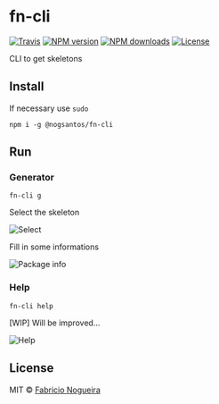 # fn-cli

[![Travis](https://img.shields.io/travis/nogsantos/fn-cli.svg?style=flat-square)](https://travis-ci.org/nogsantos/fn-cli)
[![NPM version](https://img.shields.io/npm/v/@nogsantos/fn-cli.svg?style=flat-square)](https://www.npmjs.com/package/@nogsantos/fn-cli)
[![NPM downloads](https://img.shields.io/npm/dm/@nogsantos/fn-cli.svg?style=flat-square)](https://www.npmjs.com/package/@nogsantos/fn-cli)
[![License](https://img.shields.io/github/license/mashape/apistatus.svg?style=flat-square)](https://opensource.org/licenses/MIT)

CLI to get skeletons

## Install

If necessary use ```sudo```

```shell
npm i -g @nogsantos/fn-cli
```

## Run

### Generator

```shell
fn-cli g
```

Select the skeleton

![Select](https://res.cloudinary.com/nogsantos/image/upload/v1517511037/Screenshot_from_2018-02-01_16-45-25_eplold.png)

Fill in some informations

![Package info](https://res.cloudinary.com/nogsantos/image/upload/v1517511037/Screenshot_from_2018-02-01_16-45-56_erhv4b.png)

### Help

```shell
fn-cli help
```

[WIP] Will be improved...

![Help](https://res.cloudinary.com/nogsantos/image/upload/v1517511037/Screenshot_from_2018-02-01_16-45-04_eaa3sv.png)

## License

MIT © [Fabricio Nogueira](http://fabricionogueira.me)

